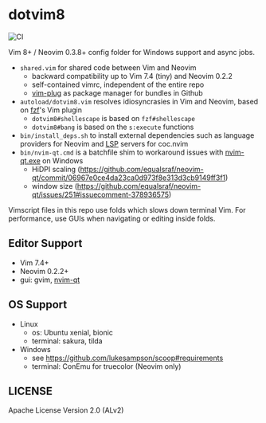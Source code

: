 # dotvim8

![CI](https://github.com/janlazo/dotvim8/workflows/CI/badge.svg)

Vim 8+ / Neovim 0.3.8+ config folder for Windows support and async jobs.

- `shared.vim` for shared code between Vim and Neovim
    - backward compatibility up to Vim 7.4 (tiny) and Neovim 0.2.2
    - self-contained vimrc, independent of the entire repo
    - [vim-plug][gh-vim-plug] as package manager for bundles in Github
- `autoload/dotvim8.vim` resolves idiosyncrasies in Vim and Neovim, based on [fzf][gh-fzf]'s Vim plugin
    - `dotvim8#shellescape` is based on `fzf#shellescape`
    - `dotvim8#bang` is based on the `s:execute` functions
- `bin/install_deps.sh` to install external dependencies such as language providers for Neovim and [LSP](https://microsoft.github.io/language-server-protocol/) servers for coc.nvim
- `bin/nvim-qt.cmd` is a batchfile shim to workaround issues with [nvim-qt.exe][gh-nvim-qt] on Windows
    - HiDPI scaling (<https://github.com/equalsraf/neovim-qt/commit/06967e0ce4da23ca0d973f8e313d3cb9149ff3f1>)
    - window size (<https://github.com/equalsraf/neovim-qt/issues/251#issuecomment-378936575>)

Vimscript files in this repo use folds which slows down terminal Vim.
For performance, use GUIs when navigating or editing inside folds.

## Editor Support

- Vim 7.4+
- Neovim 0.2.2+
- gui: gvim, [nvim-qt][gh-nvim-qt]

## OS Support

- Linux
    - os: Ubuntu xenial, bionic
    - terminal: sakura, tilda
- Windows
    - see <https://github.com/lukesampson/scoop#requirements>
    - terminal: ConEmu for truecolor (Neovim only)

## LICENSE

Apache License Version 2.0 (ALv2)

[gh-fzf]: https://github.com/junegunn/fzf
[gh-nvim-qt]: https://github.com/equalsraf/neovim-qt
[gh-vim-plug]: https://github.com/junegunn/vim-plug
